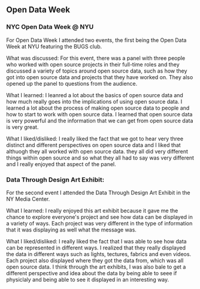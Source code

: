 ## Open Data Week 

### NYC Open Data Week @ NYU
For Open Data Week I attended two events, the first being the Open Data Week at NYU featuring the BUGS club. 

What was discussed: For this event, there was a panel with three people who worked with open source projects in their full-time roles and they discussed a variety of topics around open source data, such as how they got into open source data and projects that they have worked on. They also opened up the panel to questions from the audience. 

What I learned: I leanred a lot about the basics of open source data and how much really goes into the implications of using open source data. I learned a lot about the process of making open source data to people and how to start to work with open source data. I learned that open source data is very powerful and the information that we can get from open source data is very great. 

What I liked/disliked: I really liked the fact that we got to hear very three distinct and different perspectives on open source data and I liked that althuogh they all worked with open source data. they all did very different things within open source and so what they all had to say was very different and I really enjoyed that aspect of the panel. 

### Data Through Design Art Exhibit: 
For the second event I attended the Data Through Design Art Exhibit in the NY Media Center.

What I learned: I really enjoyed this art exhibit because it gave me the chance to explore everyone's project and see how data can be displayed in a variety of ways. Each project was very different in the type of information that it was displaying as well what the message was.

What I liked/disliked: I really liked the fact that I was able to see how data can be represented in different ways. I realized that they really displayed the data in different ways such as lights, tectures, fabrics and even videos. Each project also displayed where they got the data from, which was all open source data. I think through the art exhibits, I was also bale to get a different perspective and idea about the data by being able to seee if physiclaly and being able to see it displayed in an interesting way. 
